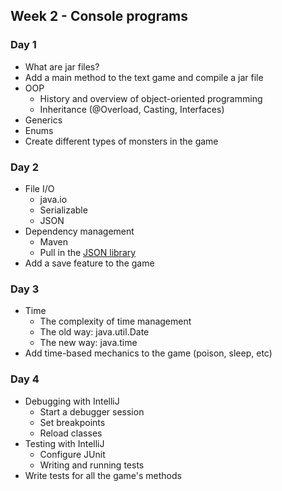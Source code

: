 ## Week 2 - Console programs

### Day 1

* What are jar files?
* Add a main method to the text game and compile a jar file
* OOP
  * History and overview of object-oriented programming
  * Inheritance (@Overload, Casting, Interfaces)
* Generics
* Enums
* Create different types of monsters in the game

### Day 2

* File I/O
  * java.io
  * Serializable
  * JSON
* Dependency management
  * Maven
  * Pull in the [JSON library](http://jodd.org/doc/json/)
* Add a save feature to the game

### Day 3

* Time
  * The complexity of time management
  * The old way: java.util.Date
  * The new way: java.time
* Add time-based mechanics to the game (poison, sleep, etc)

### Day 4

* Debugging with IntelliJ
  * Start a debugger session
  * Set breakpoints
  * Reload classes
* Testing with IntelliJ
  * Configure JUnit
  * Writing and running tests
* Write tests for all the game's methods
